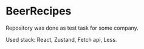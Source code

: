 # BeerRecipes

Repository was done as test task for some company.

Used stack: React, Zustand, Fetch api, Less.
